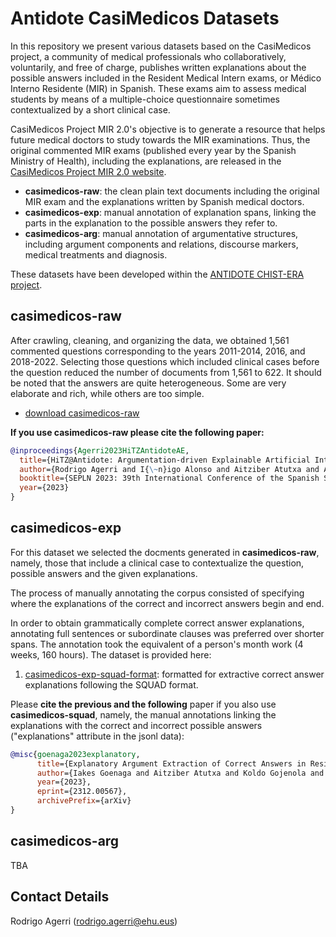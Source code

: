 # Antidote CasiMedicos Datasets

In this repository we present various datasets based on the CasiMedicos project, a community of medical professionals who collaboratively, 
voluntarily, and free of charge, publishes written explanations about the possible
answers included in the Resident Medical Intern exams, or Médico Interno Residente (MIR) in Spanish. These exams aim to assess medical
students by means of a multiple-choice questionnaire sometimes contextualized by a short clinical case.

CasiMedicos Project MIR 2.0's objective is to generate a resource that
helps future medical doctors to study towards the MIR examinations. Thus, the original commented MIR exams (published every year by the Spanish Ministry of Health), including the explanations, are released in the 
[CasiMedicos Project MIR 2.0 website](https://www.casimedicos.com/mir-2-0/).

+ **casimedicos-raw**: the clean plain text documents including the original MIR exam and the explanations written by Spanish medical doctors.
+ **casimedicos-exp**: manual annotation of explanation spans, linking the parts in the explanation to the possible answers they refer to.
+ **casimedicos-arg**: manual annotation of argumentative structures, including argument components and relations, discourse markers, medical treatments and diagnosis.

These datasets have been developed within the [ANTIDOTE CHIST-ERA project](https://univ-cotedazur.eu/antidote).

## casimedicos-raw

After crawling, cleaning, and organizing the data, we obtained 1,561 commented questions corresponding to the years 2011-2014, 2016, and 2018-2022.
Selecting those questions which included clinical cases before the question reduced the number of documents from 1,561 to 622. It should be noted that the answers
are quite heterogeneous. Some are very elaborate and rich, while others are too simple.

+ [download casimedicos-raw](https://huggingface.co/datasets/HiTZ/casimedicos-exp)

**If you use casimedicos-raw please cite the following paper:**
````bibtex
@inproceedings{Agerri2023HiTZAntidoteAE,
  title={HiTZ@Antidote: Argumentation-driven Explainable Artificial Intelligence for Digital Medicine},
  author={Rodrigo Agerri and I{\~n}igo Alonso and Aitziber Atutxa and Ander Berrondo and Ainara Estarrona and Iker Garc{\'i}a-Ferrero and Iakes Goenaga and Koldo Gojenola and Maite Oronoz and Igor Perez-Tejedor and German Rigau and Anar Yeginbergenova},
  booktitle={SEPLN 2023: 39th International Conference of the Spanish Society for Natural Language Processing.},
  year={2023}
}
````

## casimedicos-exp

For this dataset we selected the docments generated in **casimedicos-raw**, namely, those that include a
clinical case to contextualize the question, possible answers and the given explanations.

The process of manually annotating the corpus consisted of specifying where the explanations of the correct and incorrect answers begin and end. 

In order to obtain grammatically complete correct answer explanations, annotating full sentences or subordinate clauses was preferred over
shorter spans. The annotation took the equivalent of a person's month work
(4 weeks, 160 hours). The dataset is provided here: 

1. [casimedicos-exp-squad-format](https://huggingface.co/datasets/HiTZ/casimedicos-squad): formatted for extractive correct answer explanations following the SQUAD format.

Please **cite the previous and the following** paper if you also use **casimedicos-squad**, namely, the manual annotations linking the 
explanations with the correct and incorrect possible answers ("explanations" attribute in the jsonl data):

```bibtex
@misc{goenaga2023explanatory,
      title={Explanatory Argument Extraction of Correct Answers in Resident Medical Exams}, 
      author={Iakes Goenaga and Aitziber Atutxa and Koldo Gojenola and Maite Oronoz and Rodrigo Agerri},
      year={2023},
      eprint={2312.00567},
      archivePrefix={arXiv}
}
```

## casimedicos-arg

TBA

## Contact Details

Rodrigo Agerri (rodrigo.agerri@ehu.eus)
